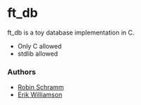 # ft_db

ft_db is a toy database implementation in C.

 * Only C allowed
 * stdlib allowed

### Authors

 * [Robin Schramm](https://github.com/)
 * [Erik Williamson](https://github.com/ertw/)
